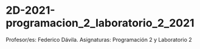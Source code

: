 # 2D-2021-programacion_2_laboratorio_2_2021
Profesor/es: Federico Dávila.
Asignaturas: Programación 2 y Laboratorio 2

